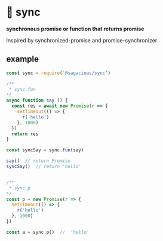 # 🐎 sync

**synchronous promise or function that returns promise**

Inspired by synchronized-promise and promise-synchronizer


## example

```js
const sync = require('@sagacious/sync')

/**
 * sync.fun
*/
async function say () {
  const res = await new Promise(r => {
    setTimeout(() => {
      r('hello')
    }, 1000)
  })
  return res
}

const syncSay = sync.fun(say)

say()  // return Promise
syncSay()  // return 'hello'


/**
 * sync.p
*/
const p = new Promise(r => {
  setTimeout(() => {
    r('hello')
  }, 1000)
})

const a = sync.p()  //  'hello'

```
